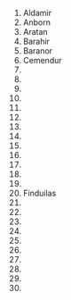 1. Aldamir
2. Anborn
3. Aratan
4. Barahir 
5. Baranor
6. Cemendur
7.
8.
9.
10.
11.
12.
13.
14.
15.
16.
17.
18.
19.
20. Finduilas
21.
22.
23.
24.
25.
26.
27.
28.
29.
30.
